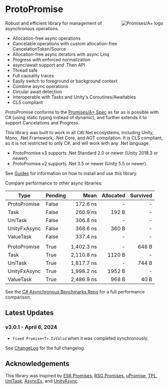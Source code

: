 # ProtoPromise

<a href="https://promisesaplus.com/">
    <img src="https://promisesaplus.com/assets/logo-small.png" alt="Promises/A+ logo"
         title="Promises/A+ 1.1 compliant" align="right" />
</a>

Robust and efficient library for management of asynchronous operations.

- Allocation-free async operations
- Cancelable operations with custom allocation-free CancelationToken/Source
- Allocation-free async iterators with async Linq
- Progress with enforced normalization
- async/await support and .Then API
- Thread safe
- Full causality traces
- Easily switch to foreground or background context
- Combine async operations
- Circular await detection
- Interoperable with Tasks and Unity's Coroutines/Awaitables
- CLS compliant

ProtoPromise conforms to the [Promises/A+ Spec](https://promisesaplus.com/) as far as is possible with C# (using static typing instead of dynamic), and further extends it to support Cancelations and Progress.

This library was built to work in all C#/.Net ecosystems, including Unity, Mono, .Net Framework, .Net Core, and AOT compilation. It is CLS compliant, so it is not restricted to only C#, and will work with any .Net language.

- ProtoPromise v3 supports .Net Standard 2.0 or newer (Unity 2018.3 or newer).
- ProtoPromise v2 supports .Net 3.5 or newer (Unity 5.5 or newer).

See [Guides](https://github.com/timcassell/ProtoPromise/tree/master/Docs/Guides) for information on how to install and use this library.

Compare performance to other async libraries:

| Type         | Pending | Mean       | Allocated | Survived |
|------------- |-------- |-----------:|----------:|---------:|
| ProtoPromise | False   |   172.6 ns |         - |        - |
| Task         | False   |   260.9 ns |     192 B |        - |
| UniTask      | False   |   306.8 ns |         - |        - |
| UnityFxAsync | False   |   368.6 ns |     360 B |        - |
| ValueTask    | False   |   337.4 ns |         - |        - |
|              |         |            |           |          |
| ProtoPromise | True    | 1,402.3 ns |         - |    648 B |
| Task         | True    | 2,110.8 ns |    1120 B |        - |
| UniTask      | True    | 1,817.7 ns |         - |    744 B |
| UnityFxAsync | True    | 1,998.2 ns |    1952 B |        - |
| ValueTask    | True    | 2,486.9 ns |     968 B |     40 B |

See the [C# Asynchronous Benchmarks Repo](https://github.com/timcassell/CSharpAsynchronousBenchmarks) for a full performance comparison.

## Latest Updates

### v3.0.1 - April 6, 2024

- `Fixed Promise<T>.IsValid` when it was completed synchronously.

See [ChangeLog](https://github.com/timcassell/ProtoPromise/tree/master/Docs/Changelog) for the full changelog.

## Acknowledgements

This library was inspired by [ES6 Promises](https://developer.mozilla.org/en-US/docs/Web/JavaScript/Reference/Global_Objects/Promise), [RSG Promises](https://github.com/Real-Serious-Games/C-Sharp-Promise), [uPromise](https://assetstore.unity.com/packages/tools/upromise-15604), [TPL](https://docs.microsoft.com/en-us/dotnet/standard/parallel-programming/task-parallel-library-tpl), [UniTask](https://github.com/Cysharp/UniTask), [AsyncEx](https://github.com/StephenCleary/AsyncEx), and [UnityAsync](https://github.com/muckSponge/UnityAsync).